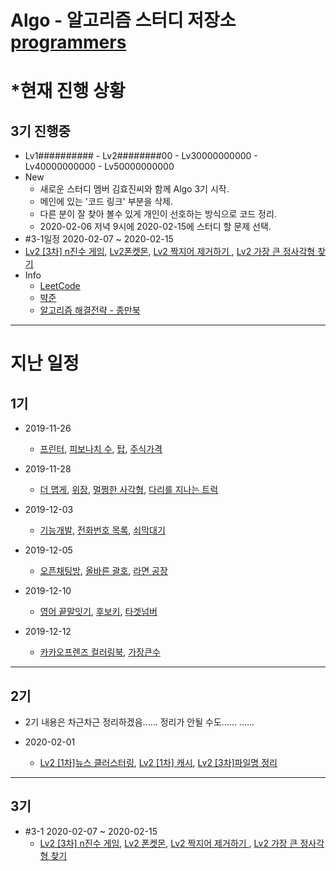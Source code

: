 # Algo - 알고리즘 스터디 저장소 [programmers](https://programmers.co.kr/learn/challenges)




# *현재 진행 상황

## 3기 진행중
* Lv1########## - Lv2########00 - Lv30000000000 - Lv40000000000 - Lv50000000000
* New
    * 새로운 스터디 멤버 김효진씨와 함께 Algo 3기 시작.
    * 메인에 있는 '코드 링크' 부분을 삭제.
    * 다른 분이 잘 찾아 볼수 있게 개인이 선호하는 방식으로 코드 정리.
    * 2020-02-06 저녁 9시에 2020-02-15에 스터디 할 문제 선택.
* #3-1일정 2020-02-07 ~ 2020-02-15
* [Lv2 [3차] n진수 게임](https://programmers.co.kr/learn/courses/30/lessons/17687), [Lv2폰켓몬](https://programmers.co.kr/learn/courses/30/lessons/1845), [Lv2 짝지어 제거하기 ](https://programmers.co.kr/learn/courses/30/lessons/12973), [Lv2 가장 큰 정사각형 찾기](https://programmers.co.kr/learn/courses/30/lessons/12905)
* Info
    * [LeetCode](https://leetcode.com/)
    * [뱍준](https://www.acmicpc.net/)
    * [알고리즘 해결전략 - 종만북](http://www.yes24.com/Product/Goods/8006522?scode=029)
---



# 지난 일정
## 1기
* 2019-11-26
    * [프린터](https://programmers.co.kr/learn/courses/30/lessons/42587), [피보나치 수](https://programmers.co.kr/learn/courses/30/lessons/12945), [탑](https://programmers.co.kr/learn/courses/30/lessons/42588), [주식가격](https://programmers.co.kr/learn/courses/30/lessons/42584)

* 2019-11-28
    * [더 맵게](https://programmers.co.kr/learn/courses/30/lessons/42626), [위장](https://programmers.co.kr/learn/courses/30/lessons/42578), [멀쩡한 사각형](https://programmers.co.kr/learn/courses/30/lessons/62048), [다리를 지나는 트럭](https://programmers.co.kr/learn/courses/30/lessons/42583)

* 2019-12-03
    * [기능개발](https://programmers.co.kr/learn/courses/30/lessons/42586), [전화번호 목록](https://programmers.co.kr/learn/courses/30/lessons/42577), [쇠막대기](https://programmers.co.kr/learn/courses/30/lessons/42585)

* 2019-12-05
    * [오픈채팅방](https://programmers.co.kr/learn/courses/30/lessons/42888), [올바른 괄호](https://programmers.co.kr/learn/courses/30/lessons/12909), [라면 공장](https://programmers.co.kr/learn/courses/30/lessons/42629)

* 2019-12-10
    * [영어 끝말잇기](https://programmers.co.kr/learn/courses/30/lessons/12981), [후보키](https://programmers.co.kr/learn/courses/30/lessons/42890), [타겟넘버](https://programmers.co.kr/learn/courses/30/lessons/43165)
* 2019-12-12
    * [카카오프렌즈 컬러링북](https://programmers.co.kr/learn/courses/30/lessons/1829), [가장큰수](https://programmers.co.kr/learn/courses/30/lessons/42746)
---

## 2기
* 2기 내용은 차근차근 정리하겠음...... 정리가 안될 수도......
......

* 2020-02-01
    * [Lv2 [1차]뉴스 클러스터링](https://programmers.co.kr/learn/courses/30/lessons/17677), [Lv2 [1차] 캐시](https://programmers.co.kr/learn/courses/30/lessons/17680), [Lv2 [3차]파일명 정리](https://programmers.co.kr/learn/courses/30/lessons/17686)
---

## 3기
* #3-1 2020-02-07 ~ 2020-02-15
    * [Lv2 [3차] n진수 게임](https://programmers.co.kr/learn/courses/30/lessons/17687), [Lv2 폰켓몬](https://programmers.co.kr/learn/courses/30/lessons/1845), [Lv2 짝지어 제거하기 ](https://programmers.co.kr/learn/courses/30/lessons/12973), [Lv2 가장 큰 정사각형 찾기](https://programmers.co.kr/learn/courses/30/lessons/12905)
